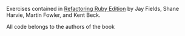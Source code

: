 Exercises contained in [Refactoring Ruby Edition](http://www.amazon.com/Refactoring-Ruby-Jay-Fields/dp/0321603508) by Jay Fields, Shane Harvie, Martin Fowler, and Kent Beck.

All code belongs to the authors of the book

